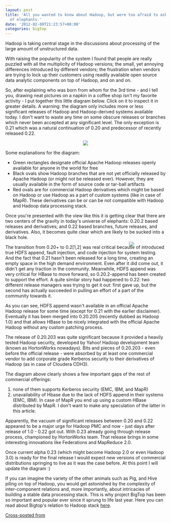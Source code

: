 ```yaml
---
layout: post
title: 'All you wanted to know about Hadoop, but were too afraid to ask: genealogy
  of elephants.'
date: '2012-02-09T21:23:57+00:00'
categories: bigtop
---
```

<p>Hadoop is taking central stage in the discussions about processing of the large amount of unstructured data.</p> 
  <p>With
 raising the popularity of the system I found that people are really 
puzzled with all the multiplicity of Hadoop versions; the small, yet 
annoying differences introduced by different vendors; the frustration 
when vendors are trying to lock up their customers using readily 
available open source data analytic components on top of Hadoop, and on 
and on.</p> 
  <p>So, after explaining who was born from whom for the 3rd time - and I 
tell you, drawing neat pictures on a napkin in a coffee shop isn't my 
favorite activity - I put together this little diagram below. Click on 
it to inspect it in greater details. A warning: the diagram only 
includes more or less significant releases of Hadoop and Hadoop-derived 
systems available today. I don't want to waste any time on some obscure 
releases or branches which never been accepted at any significant level.
 The only exception is 0.21 which was a natural continuation of 0.20 and
 predecessor of recently released 0.22. </p> 
  <p style="clear: both; text-align: center;" class="separator"><img src="http://2.bp.blogspot.com/-pHJR7XSCTlM/TzS-3-oGS4I/AAAAAAAAAB4/9M7OUrDapro/s640/hadoop-vers.png" /><br /></p> 
  <p>Some explanations for the diagram:</p> 
  <ul> 
    <li>Green rectangles designate official Apache Hadoop releases openly available for anyone in the world for free</li> 
    <li>Black ovals show Hadoop branches that are not yet officially 
released by Apache Hadoop (or might not be released ever). However, they
 are usually available in the form of source code or tar-ball artifacts</li> 
    <li>Red ovals are for commercial Hadoop derivatives which might be based
 on Hadoop or use Hadoop as a part of custom systems (like in case of 
MapR). These derivatives can be or can be not compatible with Hadoop and
 Hadoop data processing stack.</li> 
  </ul> 
  <p>Once you're presented with the view like this it is getting 
clear that there are two centers of the gravity in today's universe of 
elephants: 0.20.2 based releases and derivatives; and 0.22 based 
branches, future releases, and derivatives. Also, it becomes quite clear
 which are likely to be sucked into a black hole.</p> 
  <p>The 
transition from 0.20+ to 0.2[1,2] was real critical because of 
introduced true HDFS append, fault injection, and code injection for 
system testing. And the fact that 0.21 hasn't been released for a long 
time, creating an empty space in the high demand environment. Even after
 it did come out, it didn't get any traction in the community. 
Meanwhile, HDFS append was very critical for HBase to move forward, so 
0.20.2-append has been created to support the effort. A quite similar 
story had happened to 0.22: two different release managers was trying to
 get it out: first gave up, but the second has actually succeeded in 
pulling an effort of a part of the community towards it.</p> 
  <p>As
 you can see, HDFS append wasn't available in an official Apache Hadoop 
release for some time (except for 0.21 with the earlier disclaimer). 
Eventually it has been merged into 0.20.205 (recently dubbed as Hadoop 
1.0) and that allows HBase to be nicely integrated with the official 
Apache Hadoop without any custom patching process.</p> 
  <p>The 
release of 0.20.203 was quite significant because it provided a heavily 
tested Hadoop security, developed by Yahoo! Hadoop development team 
(known as HortonWorks nowadays). Bits and pieces of 0.20.203 - even 
before the official release - were absorbed by at least one commercial 
vendor to add corporate grade Kerberos security to their derivatives of 
Hadoop (as in case of Cloudera CDH3).</p> 
  <p>The diagram above clearly shows a few important gaps of the rest of commercial offerings:</p> 
  <ol> 
    <li>none of them supports Kerberos security (EMC, IBM, and MapR)</li> 
    <li>unavailability of Hbase due to the lack of HDFS append in their 
systems (EMC, IBM). In case of MapR you end up using a custom HBase 
distributed by MapR. I don't want to make any speculation of the latter 
in this article.</li> 
  </ol> 
  <p>Apparently, the vacuum of significant releases between 0.20 and 
0.22 appeared to be a major urge for Hadoop PMC and now - just days 
after release of 1.0 - 0.22 got out. With 0.23 already going through 
release process, championed by HortonWorks team. That release brings in 
some interesting innovations like Federations and MapReduce 2.0.</p> 
  <p>Once
current alpha 0.23 (which might become Hadoop 2.0 or even Hadoop 3.0) is ready for 
the final release I would expect new versions of commercial 
distributions springing to live as it was the case before. At this point
 I will update the diagram :)</p> 
  <p>If you can imagine the 
variety of the other animals such as Pig, and Hive piling on top of 
Hadoop, you would get astonished by the complexity of inter-component 
relations and, more importantly, about intricacies of building a stable 
data processing stack. This is why project BigTop has 
been so important and popular ever since it sprung to life last year. 
Here you can read about Bigtop's relation to Hadoop stack <a href="http://is.gd/5kJ6Iv" target="_blank">here</a>.</p> 
  <p><a href="http://is.gd/H4Jfa7">Cross-posted from</a><br /></p> 
  <p><img id="smallDivTip" src="chrome://dictionarytip/skin/dtipIconHover.png" style="border: 0px solid blue; left: 617px; position: absolute; top: 815px; z-index: 90;" /></p>
